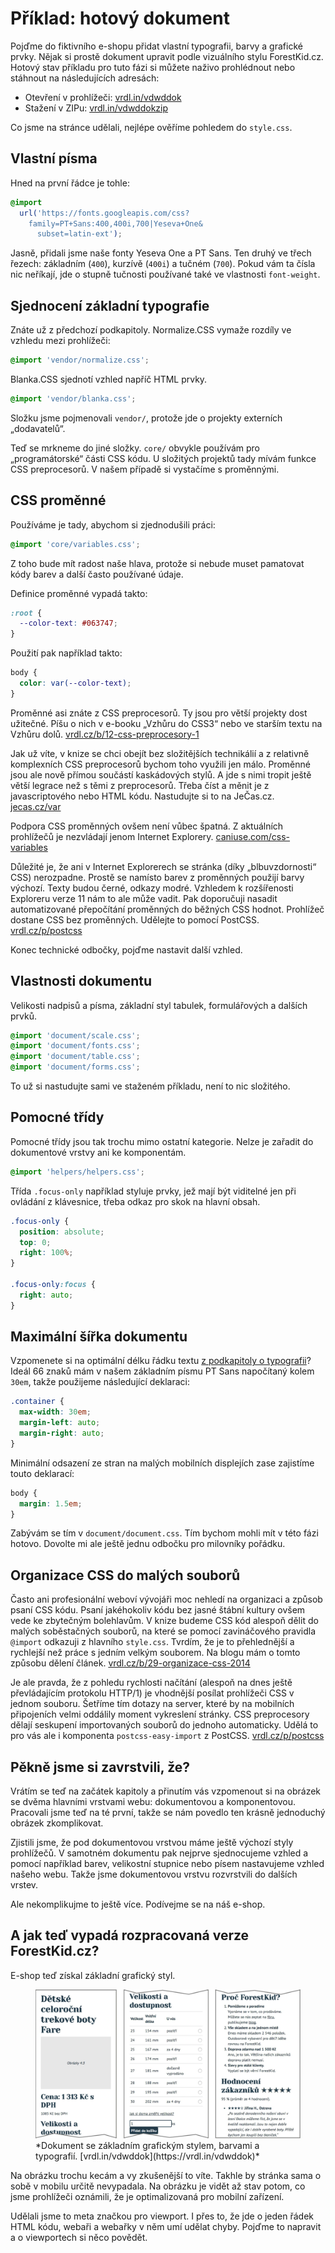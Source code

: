 # Příklad: hotový dokument

Pojďme do fiktivního e-shopu přidat vlastní typografii, barvy a grafické prvky. Nějak si prostě dokument upravit podle vizuálního stylu ForestKid.cz. Hotový stav  příkladu pro tuto fázi si můžete naživo prohlédnout nebo stáhnout na následujících adresách:

- Otevření v prohlížeči: [vrdl.in/vdwddok](https://vrdl.in/vdwddok)
- Stažení v ZIPu: [vrdl.in/vdwddokzip](https://vrdl.in/vdwddokzip)

Co jsme na stránce udělali, nejlépe ověříme pohledem do `style.css`. 

## Vlastní písma 

Hned na první řádce je tohle:

```css
@import 
  url('https://fonts.googleapis.com/css?
    family=PT+Sans:400,400i,700|Yeseva+One&
      subset=latin-ext');
```

Jasně, přidali jsme naše fonty Yeseva One a PT Sans. Ten druhý ve třech řezech: základním (`400`), kurzívě (`400i`) a tučném (`700`). Pokud vám ta čísla nic neříkají, jde o stupně tučnosti používané také ve vlastnosti `font-weight`.

## Sjednocení základní typografie

Znáte už z předchozí podkapitoly. Normalize.CSS vymaže rozdíly ve vzhledu mezi prohlížeči:

```css
@import 'vendor/normalize.css';
```

Blanka.CSS sjednotí vzhled napříč HTML prvky.

```css
@import 'vendor/blanka.css';
```

Složku jsme pojmenovali `vendor/`, protože jde o projekty externích „dodavatelů“.

Teď se mrkneme do jiné složky. `core/` obvykle používám pro „programátorské“ části CSS kódu. U složitých projektů tady mívám funkce CSS preprocesorů. V našem případě si vystačíme s proměnnými.


## CSS proměnné

Používáme je tady, abychom si zjednodušili práci:

```css
@import 'core/variables.css';
```

Z toho bude mít radost naše hlava, protože si nebude muset pamatovat kódy barev a další často používané údaje. 

Definice proměnné vypadá takto:

```css
:root {
  --color-text: #063747;
}
```

Použití pak například takto: 

```css
body {
  color: var(--color-text);
}
```

Proměnné asi znáte z CSS preprocesorů. Ty jsou pro větší projekty dost užitečné. Píšu o nich v e-booku „Vzhůru do CSS3“ nebo ve starším textu na Vzhůru dolů. [vrdl.cz/b/12-css-preprocesory-1](https://www.vzhurudolu.cz/blog/12-css-preprocesory-1)

Jak už víte, v knize se chci obejít bez složitějších technikálií a z relativně komplexních CSS preprocesorů bychom toho využili jen málo. Proměnné jsou ale nově přímou součástí kaskádových stylů. A jde s nimi tropit ještě větší legrace než s těmi z preprocesorů. Třeba číst a měnit je z javascriptového nebo HTML kódu. Nastudujte si to na JeČas.cz. [jecas.cz/var](http://jecas.cz/var)

Podpora CSS proměnných ovšem není vůbec špatná. Z aktuálních prohlížečů je nezvládají jenom Internet Explorery. [caniuse.com/css-variables](https://caniuse.com/#feat=css-variables)

Důležité je, že ani v Internet Explorerech se stránka (díky „blbuvzdornosti“ CSS) nerozpadne. Prostě se namísto barev z proměnných použijí barvy výchozí. Texty budou černé, odkazy modré. Vzhledem k rozšířenosti Exploreru verze 11 nám to ale může vadit. Pak doporučuji nasadit automatizované přepočítání proměnných do běžných CSS hodnot. Prohlížeč dostane CSS bez proměnných. Udělejte to pomocí PostCSS. [vrdl.cz/p/postcss](https://www.vzhurudolu.cz/prirucka/postcss)

Konec technické odbočky, pojďme nastavit další vzhled.


## Vlastnosti dokumentu

Velikosti nadpisů a písma, základní styl tabulek, formulářových a dalších prvků. 

```css
@import 'document/scale.css';
@import 'document/fonts.css';
@import 'document/table.css';
@import 'document/forms.css';
```

To už si nastudujte sami ve staženém příkladu, není to nic složitého.


## Pomocné třídy

Pomocné třídy jsou tak trochu mimo ostatní kategorie. Nelze je zařadit do dokumentové vrstvy ani ke komponentám.

```css
@import 'helpers/helpers.css';
```

Třída `.focus-only` například styluje prvky, jež mají být viditelné jen při ovládání z klávesnice, třeba odkaz pro skok na hlavní obsah.

```css
.focus-only {
  position: absolute;
  top: 0;
  right: 100%; 
}

.focus-only:focus {
  right: auto;
}
```

## Maximální šířka dokumentu

Vzpomenete si na optimální délku řádku textu [z podkapitoly o typografii](typografie.md)? Ideál 66 znaků mám v našem základním písmu PT Sans napočítaný kolem `30em`, takže použijeme následující deklaraci:

```css
.container {
  max-width: 30em; 
  margin-left: auto;
  margin-right: auto;
}
``` 

Minimální odsazení ze stran na malých mobilních displejích zase zajistíme touto deklarací:

```css
body {
  margin: 1.5em;
}
```

Zabývám se tím v `document/document.css`. Tím bychom mohli mít v této fázi hotovo. Dovolte mi ale ještě jednu odbočku pro milovníky pořádku.


## Organizace CSS do malých souborů

Často ani profesionální weboví vývojáři moc nehledí na organizaci a způsob psaní CSS kódu. Psaní jakéhokoliv kódu bez jasné štábní kultury ovšem vede ke zbytečným bolehlavům. V knize budeme CSS kód alespoň dělit do malých soběstačných souborů, na které se pomocí zavináčového pravidla `@import` odkazuji z hlavního `style.css`. Tvrdím, že je to přehlednější a rychlejší než práce s jedním velkým souborem. Na blogu mám o tomto způsobu dělení článek. [vrdl.cz/b/29-organizace-css-2014](https://www.vzhurudolu.cz/blog/29-organizace-css-2014)

Je ale pravda, že z pohledu rychlosti načítání (alespoň na dnes ještě převládajícím protokolu HTTP/1) je vhodnější posílat prohlížeči CSS v jednom souboru. Šetříme tím dotazy na server, které by na mobilních připojeních velmi oddálily moment vykreslení stránky. CSS preprocesory dělají seskupení importovaných souborů do jednoho automaticky. Udělá to pro vás ale i komponenta `postcss-easy-import` z PostCSS. [vrdl.cz/p/postcss](https://www.vzhurudolu.cz/prirucka/postcss)


## Pěkně jsme si zavrstvili, že?

Vrátím se teď na začátek kapitoly a přinutím vás vzpomenout si na obrázek se dvěma hlavními vrstvami webu: dokumentovou a komponentovou. Pracovali jsme teď na té první, takže se nám povedlo ten krásně jednoduchý obrázek zkomplikovat.

Zjistili jsme, že pod dokumentovou vrstvou máme ještě výchozí styly prohlížečů. V samotném dokumentu pak nejprve sjednocujeme vzhled a pomocí například barev, velikostní stupnice nebo písem nastavujeme vzhled našeho webu. Takže jsme dokumentovou vrstvu rozvrstvili do dalších vrstev.

Ale nekomplikujme to ještě více. Podívejme se na náš e-shop.


## A jak teď vypadá rozpracovaná verze ForestKid.cz?

E-shop teď získal základní grafický styl.

<figure>
<img src="dist/images/original/vdwd/priklad-dokument.jpg" alt="">
<figcaption markdown="1">    
*Dokument se základním grafickým stylem, barvami a typografií. [vrdl.in/vdwddok](https://vrdl.in/vdwddok)*
</figcaption> 
</figure> 


Na obrázku trochu kecám a vy zkušenější to víte. Takhle by stránka sama o sobě v mobilu určitě nevypadala. Na obrázku je vidět až stav potom, co jsme prohlížeči oznámili, že je optimalizovaná pro mobilní zařízení.

Udělali jsme to meta značkou pro viewport. I přes to, že jde o jeden řádek HTML kódu, webaři a webařky v něm umí udělat chyby. Pojďme to napravit a o viewportech si něco povědět.

